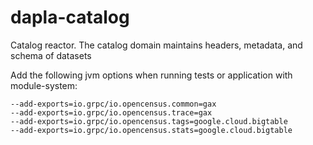 # dapla-catalog
Catalog reactor. The catalog domain maintains headers, metadata, and schema of datasets

Add the following jvm options when running tests or application with module-system:
```
--add-exports=io.grpc/io.opencensus.common=gax
--add-exports=io.grpc/io.opencensus.trace=gax
--add-exports=io.grpc/io.opencensus.tags=google.cloud.bigtable
--add-exports=io.grpc/io.opencensus.stats=google.cloud.bigtable
```

